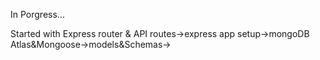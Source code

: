 In Porgress...

Started with Express router & API routes->express app setup->mongoDB Atlas&Mongoose->models&Schemas->

